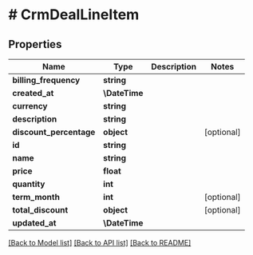 # # CrmDealLineItem

## Properties

Name | Type | Description | Notes
------------ | ------------- | ------------- | -------------
**billing_frequency** | **string** |  |
**created_at** | **\DateTime** |  |
**currency** | **string** |  |
**description** | **string** |  |
**discount_percentage** | **object** |  | [optional]
**id** | **string** |  |
**name** | **string** |  |
**price** | **float** |  |
**quantity** | **int** |  |
**term_month** | **int** |  | [optional]
**total_discount** | **object** |  | [optional]
**updated_at** | **\DateTime** |  |

[[Back to Model list]](../../README.md#models) [[Back to API list]](../../README.md#endpoints) [[Back to README]](../../README.md)
